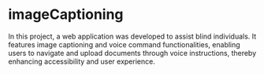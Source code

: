 # imageCaptioning
In this project, a web application was developed to assist blind individuals. It features image captioning and voice command functionalities, enabling users to navigate and upload documents through voice instructions, thereby enhancing accessibility and user experience.
